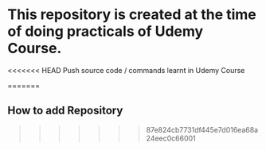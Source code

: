 # This repository is created at the time of doing practicals of Udemy Course.


<<<<<<< HEAD
Push source code / commands learnt in Udemy Course

=======
## How to add Repository
>>>>>>> 87e824cb7731df445e7d016ea68a24eec0c66001

